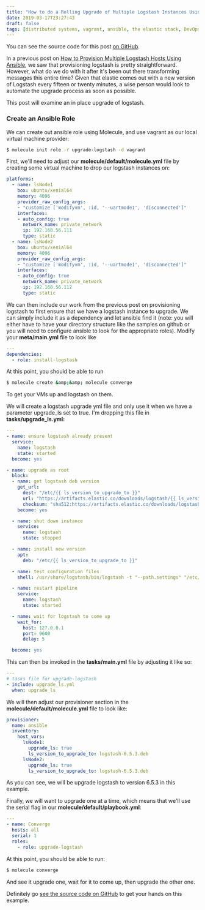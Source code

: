 ```yaml
---
title: "How to do a Rolling Upgrade of Multiple Logstash Instances Using Ansible"
date: 2019-03-17T23:27:43
draft: false
tags: [distributed systems, vagrant, ansible, the elastic stack, DevOps]
---
```


You can see the source code for this post [on GitHub](https://github.com/nfisher23/some-ansible-examples).

In a previous post on [How to Provision Multiple Logstash Hosts Using Ansible](https://nickolasfisher.com/blog/how-to-provision-multiple-logstash-hosts-using-ansible), we saw that provisioning logstash is pretty straightforward. However, what do we do with it after it's been out there transforming messages this entire time? Given that elastic comes out with a new version of Logstash every fifteen or twenty minutes, a wise person would look to automate the upgrade process as soon as possible.

This post will examine an in place upgrade of logstash.

### Create an Ansible Role

We can create out ansible role using Molecule, and use vagrant as our local virtual machine provider:

```bash
$ molecule init role -r upgrade-logstash -d vagrant
```

First, we'll need to adjust our **molecule/default/molecule.yml** file by creating some virtual machine to drop our logstash instances on:

```yaml
platforms:
  - name: lsNode1
    box: ubuntu/xenial64
    memory: 4096
    provider_raw_config_args:
    - "customize ['modifyvm', :id, '--uartmode1', 'disconnected']"
    interfaces:
    - auto_config: true
      network_name: private_network
      ip: 192.168.56.111
      type: static
  - name: lsNode2
    box: ubuntu/xenial64
    memory: 4096
    provider_raw_config_args:
    - "customize ['modifyvm', :id, '--uartmode1', 'disconnected']"
    interfaces:
    - auto_config: true
      network_name: private_network
      ip: 192.168.56.112
      type: static
```

We can then include our work from the previous post on provisioning logstash to first ensure that we have a logstash instance to upgrade. We can simply include it as a dependency and let ansible find it (note: you will either have to have your directory structure like the samples on github or you will need to configure ansible to look for the appropriate roles). Modify your **meta/main.yml** file to look like

```yaml
---
dependencies:
  - role: install-logstash
```

At this point, you should be able to run

```bash
$ molecule create &amp;&amp; molecule converge
```

To get your VMs up and logstash on them.

We will create a logstash upgrade yml file and only use it when we have a parameter upgrade\_ls set to true. I'm dropping this file in **tasks/upgrade\_ls.yml:**

```yaml
---
- name: ensure logstash already present
  service:
    name: logstash
    state: started
  become: yes

- name: upgrade as root
  block:
  - name: get logstash deb version
    get_url:
      dest: "/etc/{{ ls_version_to_upgrade_to }}"
      url: "https://artifacts.elastic.co/downloads/logstash/{{ ls_version_to_upgrade_to }}"
      checksum: "sha512:https://artifacts.elastic.co/downloads/logstash/{{ ls_version_to_upgrade_to }}.sha512"
    become: yes

  - name: shut down instance
    service:
      name: logstash
      state: stopped

  - name: install new version
    apt:
      deb: "/etc/{{ ls_version_to_upgrade_to }}"

  - name: test configuration files
    shell: /usr/share/logstash/bin/logstash -t "--path.settings" "/etc/logstash"

  - name: restart pipeline
    service:
      name: logstash
      state: started

  - name: wait for logstash to come up
    wait_for:
      host: 127.0.0.1
      port: 9600
      delay: 5

  become: yes

```

This can then be invoked in the **tasks/main.yml** file by adjusting it like so:

```yaml
---
# tasks file for upgrade-logstash
- include: upgrade_ls.yml
  when: upgrade_ls

```

We will then adjust our provisioner section in the **molecule/default/molecule.yml** file to look like:

```yaml
provisioner:
  name: ansible
  inventory:
    host_vars:
      lsNode1:
        upgrade_ls: true
        ls_version_to_upgrade_to: logstash-6.5.3.deb
      lsNode2:
        upgrade_ls: true
        ls_version_to_upgrade_to: logstash-6.5.3.deb

```

As you can see, we will be upgrade logstash to version 6.5.3 in this example.

Finally, we will want to upgrade one at a time, which means that we'll use the serial flag in our **molecule/default/playbook.yml**:

```yaml
---
- name: Converge
  hosts: all
  serial: 1
  roles:
    - role: upgrade-logstash

```

At this point, you should be able to run:

```bash
$ molecule converge
```

And see it upgrade one, wait for it to come up, then upgrade the other one.

Definitely go [see the source code on GitHub](https://github.com/nfisher23/some-ansible-examples) to get your hands on this example.
